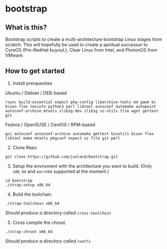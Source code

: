 # bootstrap

## What is this?

Bootstrap scripts to create a multi-architecture bootstrap Linux stages from scratch. This will hopefully be used to create a spiritual successor to CoreOS (Pre-RedHat buyout.), Clear Linux from Intel, and PhotonOS from VMware.

## How to get started

1. Install prerquesites

Ubuntu / Debian / DEB-based

```
rsync build-essential expect pkg-config libarchive-tools m4 gawk bc bison flex texinfo python3 perl libtool autoconf automake autopoint autoconf-archive mtools zlib1g-dev zlib1g xz-utils file wget gettext git
```

Fedora / OpenSUSE / CentOS / RPM-based

```
gcc autoconf autoconf-archive automake gettext binutils bison flex libtool make mtools pkgconf expect xz file git perl 
```

2. Clone Repo

```
git clone https://github.com/junland/bootstrap.git
```

3. Setup the enviroment with the architecture you want to build. (Only `x86_64` and `aarch64` supported at the moment.)

```
cd bootstrap
./strap-setup x86_64 
```

4. Build the toolchain.

```
./strap-toolchain x86_64
```

_Should produce a directory called `cross-toolchain`_

5. Cross compile the chroot.

```
./strap-chroot x86_64
```

_Should produce a directory called `rootfs`_
